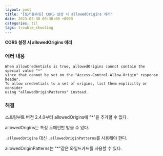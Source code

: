 ```yaml
---
layout: post
title: "[트러블슈팅] CORS 설정 시 allowedOrigins 에러"
date: 2023-05-30 09:30:00 +0900
categories: til
tags: trouble_shooting
---
```


**CORS 설정 시 allowedOrigins 에러**

### 에러 내용

```
When allowCredentials is true, allowedOrigins cannot contain the special value "*"
since that cannot be set on the "Access-Control-Allow-Origin" response header.
To allow credentials to a set of origins, list them explicitly or consider
using "allowedOriginPatterns" instead.
```

### 해결

스프링부트 버전 2.4.0부터 allowedOrigins에 "\*"을 추가할 수 없다.

allowedOrigins는 특정 도메인만 받을 수 있다.

<code>.allowedOrigins</code> 대신 <code>.allowedOriginPatterns</code>를 사용해야 한다.

allowedOriginPatterns는 "\*"같은 와일드카드를 사용할 수 있다.
